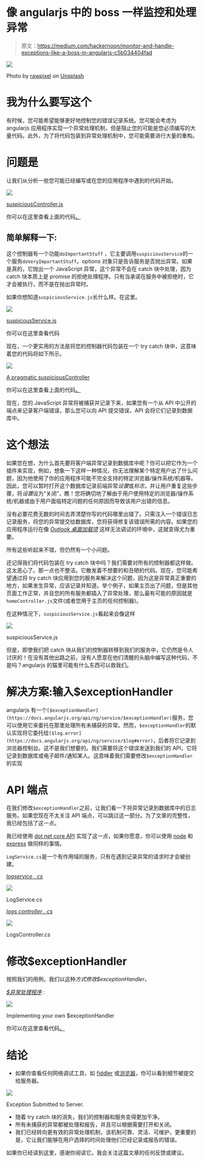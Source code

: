 # 像 angularjs 中的 boss 一样监控和处理异常

> 原文：<https://medium.com/hackernoon/monitor-and-handle-exceptions-like-a-boss-in-angularjs-c5b034404fad>

![](img/d2e1c946ab62d656092b6585969b9496.png)

Photo by [rawpixel](https://unsplash.com/photos/PG3NsaGpY3s?utm_source=unsplash&utm_medium=referral&utm_content=creditCopyText) on [Unsplash](https://unsplash.com/search/photos/computer?utm_source=unsplash&utm_medium=referral&utm_content=creditCopyText)

# **我为什么要写这个**

有时候，您可能希望能够更好地控制您的错误记录系统。您可能会考虑为 angularjs 应用程序实现一个异常处理机制，但是阻止您的可能是您必须编写的大量代码。此外，为了将代码包装到异常处理机制中，您可能需要进行大量的重构。

# 问题是

让我们从分析一些您可能已经编写或在您的应用程序中遇到的代码开始。

![](img/f5e0ab9a880eadbcc0b775645ceb070e.png)

[suspiciousController.js](https://gist.github.com/saurabhpati/fca91e9a51861502e6ff2802074ea45d)

你可以在这里查看上面的代码[。](https://gist.github.com/saurabhpati/fca91e9a51861502e6ff2802074ea45d)

## 简单解释一下:

这个控制器有一个功能`doImportantStuff` ，它主要调用`suspiciousService`的一个服务`doVeryImportantStuff`。options 对象只是告诉服务是否抛出异常。如果是真的，它抛出一个 JavaScript 异常，这个异常不会在 catch 块中处理，因为 catch 块本质上是 promise 的拒绝处理程序。只有当承诺在服务中被拒绝时，它才会被执行，而不是在抛出异常时。

如果你想知道`suspiciousService.js`长什么样。在这里。

![](img/0faed1eb4f4d62c1cd7214b6f759cb55.png)

[suspicousService.js](https://gist.github.com/saurabhpati/2921d9762d1a0d2f0a86aa720ec11566)

你可以在这里查看代码

现在，一个更实用的方法是将您的控制器代码包装在一个 try catch 块中，这意味着您的代码将如下所示。

![](img/ff912fa6b09a848f077b82b80252e6c4.png)

[A pragmatic suspiciousController](https://gist.github.com/saurabhpati/83ad684ff478091ccce338811505d865)

你可以在这里查看上面的代码[。](https://gist.github.com/saurabhpati/83ad684ff478091ccce338811505d865)

现在，您的 JavaScript 异常将被捕获并记录下来，如果您有一个从 API 中公开的端点来记录客户端错误，那么您可以向 API 提交错误，API 会将它们记录到数据库中。

# 这个想法

如果您在想，为什么首先要将客户端异常记录到数据库中呢？你可以把它作为一个插件来实现，例如，想象一下这样一种情况，你无法理解某个特定用户出了什么问题，因为他使用了你的应用程序可能不完全支持的特定浏览器/操作系统/机器等。因此，您可以暂时打开这个数据库记录前端异常*设置*或*标志*，并让用户重复这些步骤，将*设置*设为“关闭”，瞧！您将确切地了解由于用户使用特定的浏览器/操作系统/机器或由于用户面临特定问题的任何原因而导致该用户出错的信息。

没有必要花费无数的时间去弄清楚你写的代码哪里出错了。只需注入一个错误日志记录服务，将您的异常提交给数据库，您将获得修复该错误所需的内容。如果您的应用程序运行在像 [*Outlook 桌面加载项*](https://docs.microsoft.com/en-us/outlook/add-ins/quick-start?tabs=visual-studio) 这样无法调试的环境中，这就变得尤为重要。

所有这些听起来不错，但仍然有一个小问题。

还记得我们将代码包装在 try catch 块中吗？我们需要对所有的控制器都这样做。这太恶心了。那一点也不整洁。它散发着不想要的和丑陋的代码。现在，您可能希望通过将 try catch 块应用到您的服务来解决这个问题，因为这是异常真正重要的地方，如果发生异常，应该记录并知道。举个例子，如果主页出了问题，但是其他页面工作正常，并且您的所有服务都插入了异常处理，那么最有可能的原因就是`homeController.js`文件(或者您用于主页的任何控制器)。

在这种情况下，`suspiciousService.js`看起来会像这样

![](img/7d45e4c5e5ede8df2a6e857113aa7db7.png)

suspiciousService.js

但是，即使我们把 catch 块从我们的控制器转移到我们的服务中，它仍然是令人讨厌的！在没有其他出路之前，没有人愿意在他们清醒的头脑中编写这种代码，不是吗？angularjs 的猫里可能有什么东西可以救我们。

# 解决方案:输入$exceptionHandler

angularjs 有一个`[$exceptionHandler](https://docs.angularjs.org/api/ng/service/$exceptionHandler)`服务，您可以使用它来委托在那里处理所有未捕获的异常。然而，`$exceptionHandler`的默认实现将它委托给`[$log.error](https://docs.angularjs.org/api/ng/service/$log#error)`，后者将它记录到浏览器控制台。这不是我们想要的。我们需要将这个错误发送到我们的 API，它将记录到数据库或电子邮件/通知某人。这意味着我们需要修改`$exceptionHandler`的实现

# API 端点

在我们修改`$exceptionHandler`之前，让我们看一下将异常记录到数据库中的日志服务。如果您现在不太关注 API 端点，可以跳过这一部分。为了文章的完整性，我已经包括了这一点。

我已经使用 [dot net core API](https://docs.microsoft.com/en-us/aspnet/core/tutorials/first-web-api?view=aspnetcore-2.1) 实现了这一点，如果你愿意，你可以使用 [node](https://nodejs.org/) 和 [express](https://expressjs.com/) 做同样的事情。

`LogService.cs`是一个有作用域的服务，只有在遇到记录异常的请求时才会被创建。

[*logservice . cs*](https://gist.github.com/saurabhpati/5cef411b8db8fdd916bcc243353df0c8)

![](img/4cfbcf810991674f3870f1dd960141c5.png)

LogService.cs

[*logs controller . cs*](https://gist.github.com/saurabhpati/5cef411b8db8fdd916bcc243353df0c8)

![](img/1384f0db960bc42d079744cb0fef8a37.png)

LogsController.cs

# 修改$exceptionHandler

按照我们的用例，我们以这种*方式修改$exceptionHandler。*

[*$异常处理程序*](https://gist.github.com/saurabhpati/415050b92f3b5b6e3591332c33462f3f) *:*

![](img/f21a25e29af6042b3bb73838e9b0e206.png)

Implementing your own $exceptionHandler

你可以在这里查看代码[。](https://gist.github.com/saurabhpati/415050b92f3b5b6e3591332c33462f3f)

# 结论

*   如果你查看任何网络调试工具，如 [fiddler](https://www.telerik.com/fiddler) 或[浏览器](https://code.tutsplus.com/articles/chrome-dev-tools-networking-and-the-console--net-28167)，你可以看到细节被提交给服务器。

![](img/b5b3693ec1a6824438e30cb96272368f.png)

Exception Submitted to Server.

*   随着 try catch 块的消失，我们的控制器和服务变得更加干净。
*   所有未捕获的异常都被处理和报告，并且可以根据需要打开和关闭。
*   我们已经转向更有效的异常处理机制，该机制可靠、灵活、可维护，更重要的是，它让我们能够在用户选择的时间处理他们已经记录或报告的错误。

如果你已经读到这里，感谢你阅读它。我会关注这篇文章的任何反馈或建议。